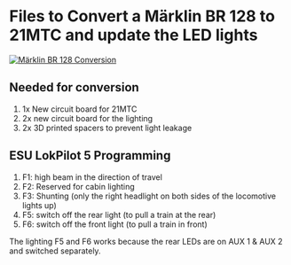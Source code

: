 Files to Convert a Märklin BR 128 to 21MTC and update the LED lights
===================================

[![Märklin BR 128 Conversion](https://img.youtube.com/vi/hZECGGULSRw/maxresdefault.jpg)](https://youtu.be/hZECGGULSRw)

## Needed for conversion

<ol>
<li>1x New circuit board for 21MTC</li>
<li>2x new circuit board for the lighting</li>
<li>2x 3D printed spacers to prevent light leakage</li>
</ol>

## ESU LokPilot 5 Programming
<ol>
<li>F1: high beam in the direction of travel</li>
<li>F2: Reserved for cabin lighting</li>
<li>F3: Shunting (only the right headlight on both sides of the locomotive lights up)</li>
<li>F5: switch off the rear light (to pull a train at the rear)</li>
<li>F6: switch off the front light (to pull a train in front)</li>
</ol>

The lighting F5 and F6 works because the rear LEDs are on AUX 1 & AUX 2 and switched separately.
